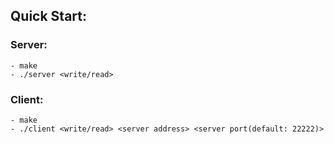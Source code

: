 ## Quick Start: ##

### Server: ###
    - make  
    - ./server <write/read>  

### Client: ###
    - make
    - ./client <write/read> <server address> <server port(default: 22222)>

